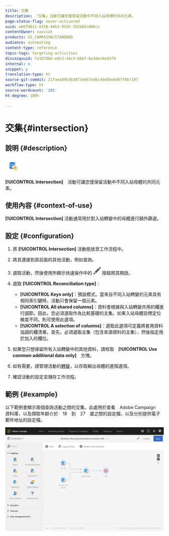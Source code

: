```yaml
---
title: 交集
description: 「交集」活動可讓您僅保留活動中不同入站母體的共同元素。
page-status-flag: never-activated
uuid: a60f9811-0158-44b3-952b-392685c006cc
contentOwner: sauviat
products: SG_CAMPAIGN/STANDARD
audience: automating
content-type: reference
topic-tags: targeting-activities
discoiquuid: 7a107d6b-edc3-44c3-bbb7-ba3dec8e43f9
internal: n
snippet: y
translation-type: ht
source-git-commit: 21faea89b3b38f3e667ed6c4de0be6d07f0b7197
workflow-type: ht
source-wordcount: '285'
ht-degree: 100%

---
```



# 交集{#intersection}

## 說明 {#description}

![](assets/intersection.png)

**[!UICONTROL Intersection]**　活動可讓您僅保留活動中不同入站母體的共同元素。

## 使用內容 {#context-of-use}

**[!UICONTROL Intersection]** 活動通常用於對入站轉變中的母體進行額外篩選。

## 設定 {#configuration}

1. 將 **[!UICONTROL Intersection]** 活動拖放至工作流程中。
1. 將其連接到其前面的其他活動，例如查詢。
1. 選取活動，然後使用所顯示快速操作中的 ![](assets/edit_darkgrey-24px.png) 按鈕將其開啟。
1. 選取 **[!UICONTROL Reconciliation type]**：

   * **[!UICONTROL Keys only]**：預設模式。當來自不同入站轉變的元素具有相同索引鍵時，活動只會保留一個元素。
   * **[!UICONTROL All shared columns]**：資料會根據與入站轉變共用的欄進行調節。因此，您必須選取作為比較基礎的主集。如果入站母體目標定位維度不同，則可使用此選項。
   * **[!UICONTROL A selection of columns]**：選取此選項可定義將套用資料協調的欄清單。首先，必須選取主集（包含來源資料的主集），然後指定用於加入的欄位。

1. 如果您只想保留所有入站轉變中的其他資料，請核取　**[!UICONTROL Use common additional data only]**　方塊。
1. 如有需要，請管理活動的[轉變](../../automating/using/activity-properties.md)，以存取輸出母體的進階選項。
1. 確認活動的設定並儲存工作流程。

## 範例 {#example}

以下範例會顯示兩個查詢活動之間的交集。此處用於查看　Adobe Campaign　資料庫，以及擷取年齡介於　18　到　27　歲之間的設定檔，以及分別提供電子郵件地址的設定檔。

![](assets/wkf_intersection_example.png)

